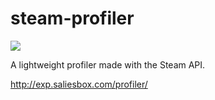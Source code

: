# steam-profiler

![](https://imgur.com/5di5jMw.png)

A lightweight profiler made with the Steam API.

http://exp.saliesbox.com/profiler/
